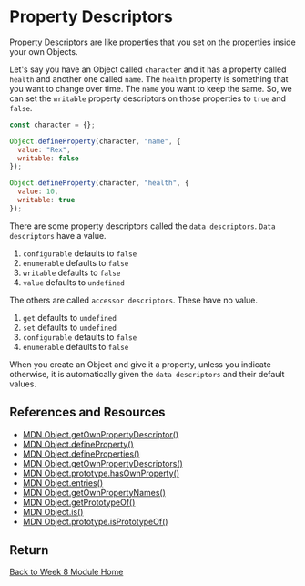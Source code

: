 # Property Descriptors

Property Descriptors are like properties that you set on the properties inside your own Objects.

Let's say you have an Object called `character` and it has a property called `health` and another one called `name`. The `health` property is something that you want to change over time. The `name` you want to keep the same. So, we can set the `writable` property descriptors on those properties to `true` and `false`.

```js
const character = {};

Object.defineProperty(character, "name", {
  value: "Rex",
  writable: false
});

Object.defineProperty(character, "health", {
  value: 10,
  writable: true
});
```

There are some property descriptors called the `data descriptors`. `Data descriptors` have a value.

1. `configurable` defaults to `false`
2. `enumerable` defaults to `false`
3. `writable` defaults to `false`
4. `value` defaults to `undefined`

The others are called `accessor descriptors`. These have no value.

1. `get` defaults to `undefined`
2. `set` defaults to `undefined`
3. `configurable` defaults to `false`
4. `enumerable` defaults to `false`

When you create an Object and give it a property, unless you indicate otherwise, it is automatically given the `data descriptors` and their default values.

<YouTube
    title="Property Descriptors"
    url="https://www.youtube.com/embed/LD1tQEWsjz4"
/>

<YouTube
    title="ES5 Getters and Settings"
    url="https://www.youtube.com/embed/IbqCWoFO410"
/>

## References and Resources

- [MDN Object.getOwnPropertyDescriptor()](https://developer.mozilla.org/en-US/docs/Web/JavaScript/Reference/Global_Objects/Object/getOwnPropertyDescriptor)
- [MDN Object.defineProperty()](https://developer.mozilla.org/en-US/docs/Web/JavaScript/Reference/Global_Objects/Object/defineProperty)
- [MDN Object.defineProperties()](https://developer.mozilla.org/en-US/docs/Web/JavaScript/Reference/Global_Objects/Object/defineProperties)
- [MDN Object.getOwnPropertyDescriptors()](https://developer.mozilla.org/en-US/docs/Web/JavaScript/Reference/Global_Objects/Object/getOwnPropertyDescriptors)
- [MDN Object.prototype.hasOwnProperty()](https://developer.mozilla.org/en-US/docs/Web/JavaScript/Reference/Global_Objects/Object/hasOwnProperty)
- [MDN Object.entries()](https://developer.mozilla.org/en-US/docs/Web/JavaScript/Reference/Global_Objects/Object/entries)
- [MDN Object.getOwnPropertyNames()](https://developer.mozilla.org/en-US/docs/Web/JavaScript/Reference/Global_Objects/Object/getOwnPropertyNames)
- [MDN Object.getPrototypeOf()](https://developer.mozilla.org/en-US/docs/Web/JavaScript/Reference/Global_Objects/Object/getPrototypeOf)
- [MDN Object.is()](https://developer.mozilla.org/en-US/docs/Web/JavaScript/Reference/Global_Objects/Object/is)
- [MDN Object.prototype.isPrototypeOf()](https://developer.mozilla.org/en-US/docs/Web/JavaScript/Reference/Global_Objects/Object/isPrototypeOf)

## Return

[Back to Week 8 Module Home](./README.md)
